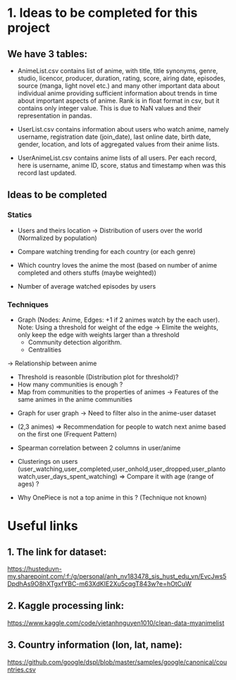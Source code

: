 # 1. Ideas to be completed for this project

## We have 3 tables:
- AnimeList.csv contains list of anime, with title, title synonyms, genre, studio, licencor, producer, duration, rating, score, airing date, episodes, source (manga, light novel etc.) and many other important data about individual anime providing sufficient information about trends in time about important aspects of anime. Rank is in float format in csv, but it contains only integer value. This is due to NaN values and their representation in pandas.

- UserList.csv contains information about users who watch anime, namely username, registration date (join_date), last online date, birth date, gender, location, and lots of aggregated values from their anime lists.

- UserAnimeList.csv contains anime lists of all users. Per each record, here is username, anime ID, score, status and timestamp when was this record last updated.



## Ideas to be completed

### Statics
- Users and theirs location -> Distribution of users over the world
(Normalized by population)
- Compare watching trending for each country (or each genre)

- Which country loves the anime the most (based on number of anime completed and others stuffs (maybe weighted))

- Number of average watched episodes by users


### Techniques

- Graph (Nodes: Anime, Edges: +1 if 2 animes watch by the each user). Note: Using a threshold for weight of the edge -> Elimite the weights, only keep the edge with weights larger than a threshold
    - Community detection algorithm.
    - Centralities

-> Relationship between anime

+ Threshold is reasonble (Distribution plot for threshold)?
+ How many communities is enough ?
+ Map from communities to the properties of animes -> Features of the same animes in the anime communities 


- Graph for user graph -> Need to filter also in the anime-user dataset



- (2,3 animes) => Recommendation for people to watch next anime based on the first one
(Frequent Pattern)

- Spearman correlation between 2 columns in user/anime

- Clusterings on users (user_watching,user_completed,user_onhold,user_dropped,user_plantowatch,user_days_spent_watching) 
=> Compare it with age (range of ages) ?


- Why OnePiece is not a top anime in this ? (Technique not known)



# Useful links
## 1. The link for dataset:
https://husteduvn-my.sharepoint.com/:f:/g/personal/anh_nv183478_sis_hust_edu_vn/EvcJws5DpdhAs9O8hXTgxfYBC-m63XdKIE2Xu5cqgT843w?e=hOtCuW

## 2. Kaggle processing link:
https://www.kaggle.com/code/vietanhnguyen1010/clean-data-myanimelist


## 3. Country information (lon, lat, name):
https://github.com/google/dspl/blob/master/samples/google/canonical/countries.csv





